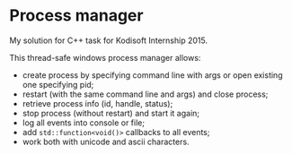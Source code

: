Process manager
========
My solution for C++ task for Kodisoft Internship 2015.

This thread-safe windows process manager allows:
- create process by specifying command line with args or open existing one specifying pid;
- restart (with the same command line and args) and close process; 
- retrieve process info (id, handle, status);
- stop process (without restart) and start it again;
- log all events into console or file;
- add `std::function<void()>` callbacks to all events;
- work both with unicode and ascii characters.
